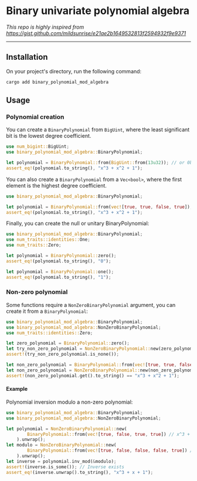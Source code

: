 # Binary univariate polynomial algebra

*This repo is highly inspired from https://gist.github.com/mildsunrise/e21ae2b1649532813f2594932f9e9371*

---

## Installation

On your project's directory, run the following command:

```bash
cargo add binary_polynomial_mod_algebra
```

## Usage

### Polynomial creation

You can create a `BinaryPolynomial` from `BigUint`, where the least significant bit is the lowest degree coefficient.

```rust
use num_bigint::BigUint;
use binary_polynomial_mod_algebra::BinaryPolynomial;

let polynomial = BinaryPolynomial::from(BigUint::from(13u32)); // or 0b1101u32
assert_eq!(polynomial.to_string(), "x^3 + x^2 + 1");
```

You can also create a `BinaryPolynomial` from a `Vec<bool>`, where the first element is the highest degree coefficient.

```rust
use binary_polynomial_mod_algebra::BinaryPolynomial;

let polynomial = BinaryPolynomial::from(vec![true, true, false, true]);
assert_eq!(polynomial.to_string(), "x^3 + x^2 + 1");
```

Finally, you can create the null or unitary BinaryPolynomial:

```rust
use binary_polynomial_mod_algebra::BinaryPolynomial;
use num_traits::identities::One;
use num_traits::Zero;

let polynomial = BinaryPolynomial::zero();
assert_eq!(polynomial.to_string(), "0");

let polynomial = BinaryPolynomial::one();
assert_eq!(polynomial.to_string(), "1");
```

### Non-zero polynomial

Some functions require a `NonZeroBinaryPolynomial` argument, you can create it from a `BinaryPolynomial`:

```rust
use binary_polynomial_mod_algebra::BinaryPolynomial;
use binary_polynomial_mod_algebra::NonZeroBinaryPolynomial;
use num_traits::identities::Zero;

let zero_polynomial = BinaryPolynomial::zero();
let try_non_zero_polynomial = NonZeroBinaryPolynomial::new(zero_polynomial);
assert!(try_non_zero_polynomial.is_none());

let non_zero_polynomial = BinaryPolynomial::from(vec![true, true, false, true]);
let non_zero_polynomial = NonZeroBinaryPolynomial::new(non_zero_polynomial).unwrap();
assert!(non_zero_polynomial.get().to_string() == "x^3 + x^2 + 1");
```

#### Example

Polynomial inversion modulo a non-zero polynomial:

```rust
use binary_polynomial_mod_algebra::BinaryPolynomial;
use binary_polynomial_mod_algebra::NonZeroBinaryPolynomial;

let polynomial = NonZeroBinaryPolynomial::new(
        BinaryPolynomial::from(vec![true, false, true, true]) // x^3 + x + 1
    ).unwrap();
let modulo = NonZeroBinaryPolynomial::new(
        BinaryPolynomial::from(vec![true, false, false, false, true]) // x^4 + 1
    ).unwrap();
let inverse = polynomial.inv_mod(&modulo);
assert!(inverse.is_some()); // Inverse exists
assert_eq!(inverse.unwrap().to_string(), "x^3 + x + 1");
```